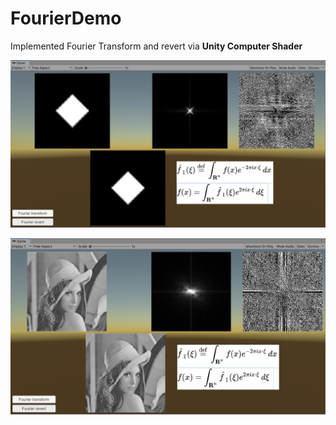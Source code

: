 # FourierDemo

Implemented Fourier Transform and revert via **Unity Computer Shader**

![r1](documents/r1.png)



![r1](documents/r2.png)

